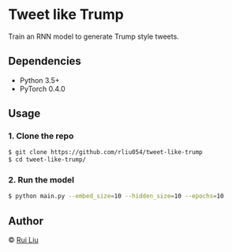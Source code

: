 # Tweet like Trump
Train an RNN model to generate Trump style tweets.

## Dependencies
* Python 3.5+
* PyTorch 0.4.0

## Usage
### 1. Clone the repo
```bash
$ git clone https://github.com/rliu054/tweet-like-trump
$ cd tweet-like-trump/
```
### 2. Run the model
```bash
$ python main.py --embed_size=10 --hidden_size=10 --epochs=10
```


## Author
&copy; [Rui Liu](http://ruiliu.me)
